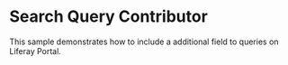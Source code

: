 # Search Query Contributor

This sample demonstrates how to include a additional field to queries on Liferay Portal.